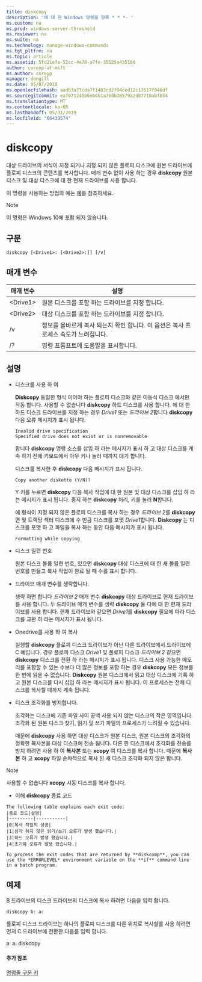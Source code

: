 ```yaml
---
title: diskcopy
description: '에 대 한 Windows 명령을 항목 * * *- '
ms.custom: na
ms.prod: windows-server-threshold
ms.reviewer: na
ms.suite: na
ms.technology: manage-windows-commands
ms.tgt_pltfrm: na
ms.topic: article
ms.assetid: 5fd21efa-52cc-4e70-a7fe-35125a435106
author: coreyp-at-msft
ms.author: coreyp
manager: dongill
ms.date: 05/07/2018
ms.openlocfilehash: aadb3a77cda7f1403cd2f04ced12c17617f046df
ms.sourcegitcommit: eaf071249b6eb6b1a758b38579a2d87710abfb54
ms.translationtype: MT
ms.contentlocale: ko-KR
ms.lasthandoff: 05/31/2019
ms.locfileid: "66439574"
---
```

# <a name="diskcopy"></a>diskcopy



대상 드라이브의 서식이 지정 되거나 지정 되지 않은 플로피 디스크에 원본 드라이브에 플로피 디스크의 콘텐츠를 복사합니다. 매개 변수 없이 사용 하는 경우 **diskcopy** 원본 디스크 및 대상 디스크에 대 한 현재 드라이브를 사용 합니다.

이 명령을 사용하는 방법의 예는 [예](#BKMK_examples)를 참조하세요.

> [!NOTE]
> 이 명령은 Windows 10에 포함 되지 않습니다.

## <a name="syntax"></a>구문

```
diskcopy [<Drive1>: [<Drive2>:]] [/v]
```

## <a name="parameters"></a>매개 변수

|매개 변수|설명|
|---------|-----------|
|\<Drive1>|원본 디스크를 포함 하는 드라이브를 지정 합니다.|
|\<Drive2>|대상 디스크를 포함 하는 드라이브를 지정 합니다.|
|/v|정보를 올바르게 복사 되는지 확인 합니다. 이 옵션은 복사 프로세스 속도가 느려집니다.|
|/?|명령 프롬프트에 도움말을 표시합니다.|

## <a name="remarks"></a>설명

-   디스크를 사용 하 여

    **Diskcopy** 동일한 형식 이어야 하는 플로피 디스크와 같은 이동식 디스크 에서만 작동 합니다. 사용할 수 없습니다 **diskcopy** 하드 디스크를 사용 합니다. 에 대 한 하드 디스크 드라이브를 지정 하는 경우 *Drive1* 또는 *드라이브 2*합니다 **diskcopy** 다음 오류 메시지가 표시 됩니다.  
    ```
    Invalid drive specification
    Specified drive does not exist or is nonremovable
    ```  
    합니다 **diskcopy** 명령 소스를 삽입 하 라는 메시지가 표시 하 고 대상 디스크를 계속 하기 전에 키보드에서 아무 키나 눌러 때까지 대기 합니다.

    디스크를 복사한 후 **diskcopy** 다음 메시지가 표시 됩니다.  
    ```
    Copy another diskette (Y/N)?
    ```  
    Y 키를 누르면 **diskcopy** 다음 복사 작업에 대 한 원본 및 대상 디스크를 삽입 하 라는 메시지가 표시 됩니다. 중지 하는 **diskcopy** 처리, 키를 눌러 **N**합니다.

    에 형식이 지정 되지 않은 플로피 디스크를 복사 하는 경우 *드라이브 2*를 **diskcopy** 면 및 트랙당 섹터 디스크에 수 만큼 디스크를 포맷 *Drive1*합니다. **Diskcopy** 는 디스크를 포맷 하 고 파일을 복사 하는 동안 다음 메시지가 표시 됩니다.  
    ```
    Formatting while copying
    ```  
-   디스크 일련 번호

    원본 디스크 볼륨 일련 번호, 있으면 **diskcopy** 대상 디스크에 대 한 새 볼륨 일련 번호를 만들고 복사 작업이 완료 될 때 수를 표시 합니다.
-   드라이브 매개 변수를 생략합니다.

    생략 하면 합니다 *드라이브 2* 매개 변수 **diskcopy** 대상 드라이브로 현재 드라이브를 사용 합니다. 두 드라이브 매개 변수를 생략 **diskcopy** 둘 다에 대 한 현재 드라이브를 사용 합니다. 현재 드라이브와 같으면 *Drive1*를 **diskcopy** 필요에 따라 디스크를 교환 하 라는 메시지가 표시 됩니다.
-   Onedrive를 사용 하 여 복사

    실행할 **diskcopy** 플로피 디스크 드라이브가 아닌 다른 드라이브에서 드라이브에 C 예입니다. 경우 플로피 디스크 *Drive1* 및 플로피 디스크 *드라이브 2* 같으면 **diskcopy** 디스크를 전환 하 라는 메시지가 표시 됩니다. 디스크 사용 가능한 메모리를 포함할 수 있는 수보다 더 많은 정보를 포함 하는 경우 **diskcopy** 모든 정보를 한 번에 읽을 수 없습니다. **Diskcopy** 원본 디스크에서 읽고 대상 디스크에 기록 하 고 원본 디스크를 다시 삽입 하 라는 메시지가 표시 됩니다. 이 프로세스는 전체 디스크를 복사할 때까지 계속 됩니다.
-   디스크 조각화를 방지합니다.

    조각화는 디스크에 기존 파일 사이 공백 사용 되지 않는 디스크의 작은 영역입니다. 조각화 된 원본 디스크 찾기, 읽기 및 쓰기 파일의 프로세스가 느려질 수 있습니다.

    때문에 **diskcopy** 사용 하면 대상 디스크가 원본 디스크, 원본 디스크의 조각화의 정확한 복사본을 대상 디스크에 전송 됩니다. 다른 한 디스크에서 조각화를 전송를 방지 하려면 사용 하 여 **복사본** 또는 **xcopy** 여 디스크를 복사 합니다. 때문에 **복사본** 하 고 **xcopy** 파일 순차적으로 복사 된 새 디스크 조각화 되지 않은 합니다.

> [!NOTE]
> 사용할 수 없습니다 **xcopy** 시동 디스크를 복사 합니다.
> -   이해 **diskcopy** 종료 코드

    The following table explains each exit code.  
    |종료 코드|설명|
    |---------|-----------|
    |0|복사 작업의 성공|
    |1|심각 하지 않은 읽기/쓰기 오류가 발생 했습니다.|
    |3|하드 오류가 발생 했습니다.|
    |4|초기화 오류가 발생 했습니다.|

    To process the exit codes that are returned by **diskcomp**, you can use the *ERRORLEVEL* environment variable on the **if** command line in a batch program.

## <a name="BKMK_examples"></a>예제

B 드라이브의 디스크 드라이브의 디스크에 복사 하려면 다음을 입력 합니다.
```
diskcopy b: a:
```
플로피 디스크 드라이브는 하나의 플로피 디스크를 다른 위치로 복사할를 사용 하려면 먼저 C 드라이브에 전환한 다음를 입력 합니다.

a: a: diskcopy

#### <a name="additional-references"></a>추가 참조

[명령줄 구문 키](command-line-syntax-key.md)
